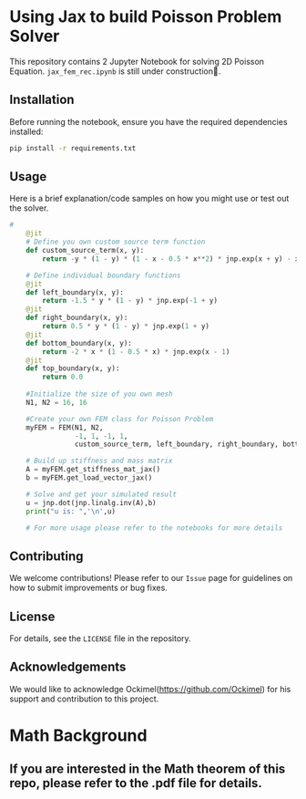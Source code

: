 # Using Jax to build Poisson Problem Solver

This repository contains 2 Jupyter Notebook for solving 2D Poisson Equation. `jax_fem_rec.ipynb` is still under construction🚧. 

## Installation

Before running the notebook, ensure you have the required dependencies installed:

```bash
pip install -r requirements.txt
```

## Usage

Here is a brief explanation/code samples on how you might use or test out the solver.

```python
# 
    @jit
    # Define you own custom source term function
    def custom_source_term(x, y):
        return -y * (1 - y) * (1 - x - 0.5 * x**2) * jnp.exp(x + y) - x * (1 - 0.5 * x) * (-3 * y - y**2) * jnp.exp(x + y)

    # Define individual boundary functions
    @jit
    def left_boundary(x, y):
        return -1.5 * y * (1 - y) * jnp.exp(-1 + y)
    @jit
    def right_boundary(x, y):
        return 0.5 * y * (1 - y) * jnp.exp(1 + y)
    @jit
    def bottom_boundary(x, y):
        return -2 * x * (1 - 0.5 * x) * jnp.exp(x - 1)
    @jit
    def top_boundary(x, y):
        return 0.0
    
    #Initialize the size of you own mesh
    N1, N2 = 16, 16

    #Create your own FEM class for Poisson Problem
    myFEM = FEM(N1, N2,
                -1, 1, -1, 1,
                custom_source_term, left_boundary, right_boundary, bottom_boundary, top_boundary)

    # Build up stiffness and mass matrix
    A = myFEM.get_stiffness_mat_jax()
    b = myFEM.get_load_vector_jax()

    # Solve and get your simulated result 
    u = jnp.dot(jnp.linalg.inv(A),b)
    print("u is: ",'\n',u)

    # For more usage please refer to the notebooks for more details
```

## Contributing

We welcome contributions! Please refer to our `Issue` page for guidelines on how to submit improvements or bug fixes.

## License

For details, see the `LICENSE` file in the repository.

## Acknowledgements

We would like to acknowledge Ockimel(https://github.com/Ockimel) for his support and contribution to this project.

# Math Background 
If you are interested in the Math theorem of this repo, please refer to the .pdf file for details.
---



